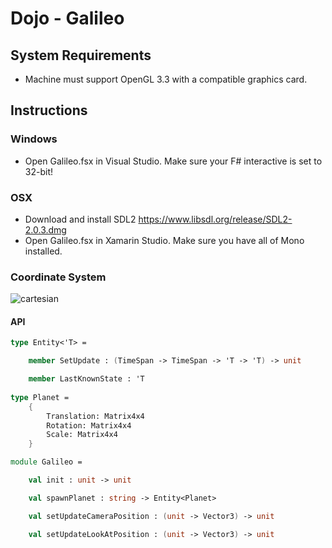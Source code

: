 # Dojo - Galileo

## System Requirements

- Machine must support OpenGL 3.3 with a compatible graphics card.

## Instructions

### Windows

- Open Galileo.fsx in Visual Studio. Make sure your F# interactive is set to 32-bit!

### OSX

- Download and install SDL2 https://www.libsdl.org/release/SDL2-2.0.3.dmg
- Open Galileo.fsx in Xamarin Studio. Make sure you have all of Mono installed.

### Coordinate System

![cartesian](http://www.falloutsoftware.com/tutorials/gl/cartesian.gif)

#### API

```fsharp
type Entity<'T> =

    member SetUpdate : (TimeSpan -> TimeSpan -> 'T -> 'T) -> unit

    member LastKnownState : 'T
    
type Planet =
    {
        Translation: Matrix4x4
        Rotation: Matrix4x4
        Scale: Matrix4x4
    }

module Galileo =

    val init : unit -> unit

    val spawnPlanet : string -> Entity<Planet>

    val setUpdateCameraPosition : (unit -> Vector3) -> unit

    val setUpdateLookAtPosition : (unit -> Vector3) -> unit
```
